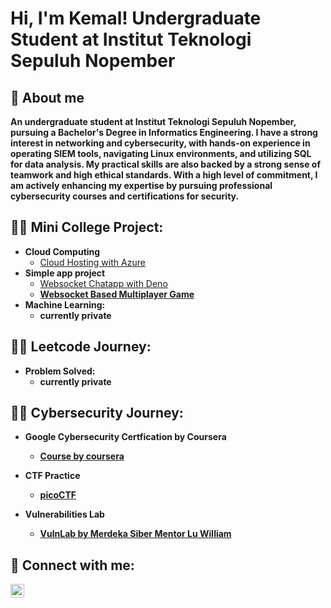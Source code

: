 <h1>Hi, I'm Kemal! Undergraduate Student at Institut Teknologi Sepuluh Nopember</a>

<h2>🌱 About me</h2>
  <b>An undergraduate student at Institut Teknologi Sepuluh Nopember, pursuing a Bachelor's Degree in Informatics Engineering. I have a strong interest in networking and cybersecurity, with hands-on experience in operating SIEM tools, navigating Linux environments, and utilizing SQL for data analysis.  My practical skills are also backed by a strong sense of teamwork and high ethical standards. With a high level of commitment, I am actively enhancing my expertise by pursuing professional cybersecurity courses and certifications for security.</b>

<h2>👨‍💻 Mini College Project:</h2>

- <b>Cloud Computing</b>
  - [Cloud Hosting with Azure](https://github.com/KemalRajasa/Hosting-CTF-using-CTFd-and-Microsoft-Azure)
- <b>Simple app project</b>
  - [Websocket Chatapp with Deno](https://github.com/KemalRajasa/ncc-project-chat-app-websocket)<b>
  - [Websocket Based Multiplayer Game](https://github.com/KemalRajasa/MIni-Websocket-Game-Pemrograman-Jaringan)<b>
- <b>Machine Learning:</b>
  - currently private<b>

<h2>👨‍💻 Leetcode Journey:</h2>

- <b>Problem Solved:</b>
  - currently private<b>
  
<h2>👨‍💻 Cybersecurity Journey:</h2>

- <b>Google Cybersecurity Certfication by Coursera</b>
  - <b>[Course by coursera](https://github.com/KemalRajasa/google-cybersecurity-certification/tree/main)</b>
  
- <b>CTF Practice</b>
  - <b>[picoCTF](https://github.com/KemalRajasa/picoCTF-practice)</b>

- <b>Vulnerabilities Lab</b>
  - <b>[VulnLab by Merdeka Siber Mentor Lu William]()

<h2> 🤳 Connect with me:</h2>

[<img align="left" alt="kemalrajasaa | Instagram" width="22px" src="https://cdn.jsdelivr.net/npm/simple-icons@v3/icons/instagram.svg" />][instagram]

[instagram]: https://www.instagram.com/kemalrajasaa/

<!--
**joshmadakor1/joshmadakor1** is a ✨ _special_ ✨ repository because its `README.md` (this file) appears on your GitHub profile.

Here are some ideas to get you started:

- 🔭 I’m currently working on ...
- 🌱 I’m currently learning ...
- 👯 I’m looking to collaborate on ...
- 🤔 I’m looking for help with ...
- 💬 Ask me about ...
- 📫 How to reach me: ...
- 😄 Pronouns: ...
- ⚡ Fun fact: ...
-->
